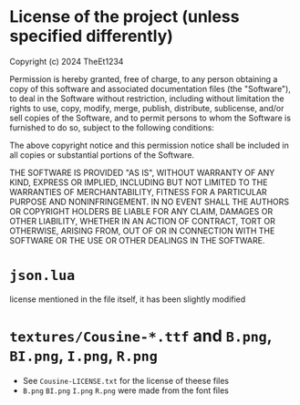 # License of the project (unless specified differently)

Copyright (c) 2024 TheEt1234

Permission is hereby granted, free of charge, to any person obtaining a copy of this software and associated documentation files (the "Software"), to deal in the Software without restriction, including without limitation the rights to use, copy, modify, merge, publish, distribute, sublicense, and/or sell copies of the Software, and to permit persons to whom the Software is furnished to do so, subject to the following conditions:

The above copyright notice and this permission notice shall be included in all copies or substantial portions of the Software.

THE SOFTWARE IS PROVIDED "AS IS", WITHOUT WARRANTY OF ANY KIND, EXPRESS OR IMPLIED, INCLUDING BUT NOT LIMITED TO THE WARRANTIES OF MERCHANTABILITY, FITNESS FOR A PARTICULAR PURPOSE AND NONINFRINGEMENT. IN NO EVENT SHALL THE AUTHORS OR COPYRIGHT HOLDERS BE LIABLE FOR ANY CLAIM, DAMAGES OR OTHER LIABILITY, WHETHER IN AN ACTION OF CONTRACT, TORT OR OTHERWISE, ARISING FROM, OUT OF OR IN CONNECTION WITH THE SOFTWARE OR THE USE OR OTHER DEALINGS IN THE SOFTWARE.

# `json.lua`
license mentioned in the file itself, it has been slightly modified

# `textures/Cousine-*.ttf` and `B.png`, `BI.png`, `I.png`, `R.png`
- See `Cousine-LICENSE.txt` for the license of theese files
- `B.png` `BI.png` `I.png` `R.png` were made from the font files
